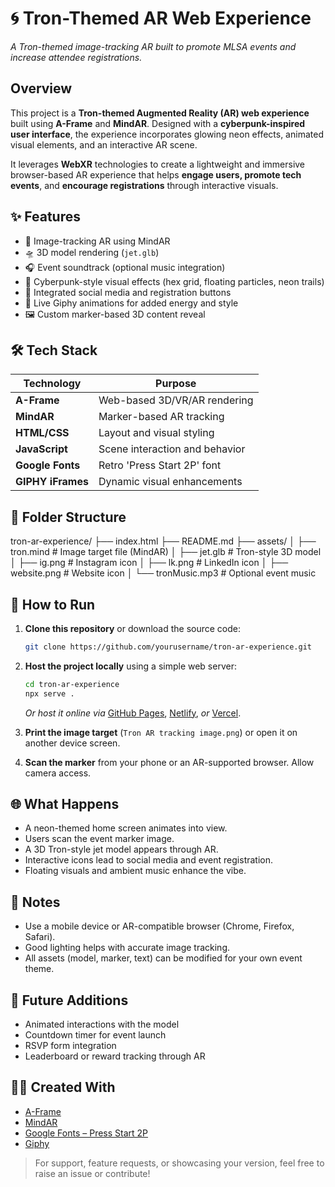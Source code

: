 
# 🌀 Tron-Themed AR Web Experience  
*A Tron-themed image-tracking AR built to promote MLSA events and increase attendee registrations.*



## Overview

This project is a **Tron-themed Augmented Reality (AR) web experience** built using **A-Frame** and **MindAR**. Designed with a **cyberpunk-inspired user interface**, the experience incorporates glowing neon effects, animated visual elements, and an interactive AR scene.

It leverages **WebXR** technologies to create a lightweight and immersive browser-based AR experience that helps **engage users, promote tech events**, and **encourage registrations** through interactive visuals.


## ✨ Features

- 🎯 Image-tracking AR using MindAR
- 🛸 3D model rendering (`jet.glb`)
- 🎧 Event soundtrack (optional music integration)
- 🌌 Cyberpunk-style visual effects (hex grid, floating particles, neon trails)
- 📱 Integrated social media and registration buttons
- 📸 Live Giphy animations for added energy and style
- 🖼️ Custom marker-based 3D content reveal


## 🛠️ Tech Stack

| Technology | Purpose |
|------------|---------|
| **A-Frame** | Web-based 3D/VR/AR rendering |
| **MindAR** | Marker-based AR tracking |
| **HTML/CSS** | Layout and visual styling |
| **JavaScript** | Scene interaction and behavior |
| **Google Fonts** | Retro 'Press Start 2P' font |
| **GIPHY iFrames** | Dynamic visual enhancements |


## 📂 Folder Structure


tron-ar-experience/
├── index.html
├── README.md
├── assets/
│   ├── tron.mind          # Image target file (MindAR)
│   ├── jet.glb            # Tron-style 3D model
│   ├── ig.png             # Instagram icon
│   ├── lk.png             # LinkedIn icon
│   ├── website.png        # Website icon
│   └── tronMusic.mp3      # Optional event music


## 🚀 How to Run

1. **Clone this repository** or download the source code:

   ```bash
   git clone https://github.com/yourusername/tron-ar-experience.git
   ```

2. **Host the project locally** using a simple web server:

   ```bash
   cd tron-ar-experience
   npx serve .
   ```

   *Or host it online via* [GitHub Pages](https://pages.github.com/), [Netlify](https://www.netlify.com/), *or* [Vercel](https://vercel.com/).

3. **Print the image target** (`Tron AR tracking image.png`) or open it on another device screen.

4. **Scan the marker** from your phone or an AR-supported browser. Allow camera access.


## 🌐 What Happens

* A neon-themed home screen animates into view.
* Users scan the event marker image.
* A 3D Tron-style jet model appears through AR.
* Interactive icons lead to social media and event registration.
* Floating visuals and ambient music enhance the vibe.


## 📌 Notes

* Use a mobile device or AR-compatible browser (Chrome, Firefox, Safari).
* Good lighting helps with accurate image tracking.
* All assets (model, marker, text) can be modified for your own event theme.


## 🔮 Future Additions

* Animated interactions with the model
* Countdown timer for event launch
* RSVP form integration
* Leaderboard or reward tracking through AR

## 👩‍💻 Created With

* [A-Frame](https://aframe.io/)
* [MindAR](https://hiukim.github.io/mind-ar-js-doc/)
* [Google Fonts – Press Start 2P](https://fonts.google.com/specimen/Press+Start+2P)
* [Giphy](https://giphy.com/)

> For support, feature requests, or showcasing your version, feel free to raise an issue or contribute!


